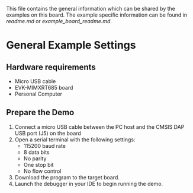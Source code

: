 This file contains the general information which can be shared by the examples on this board.
The example specific information can be found in *readme.md* or *example_board_readme.md*.

General Example Settings
========================
Hardware requirements
---------------------
- Micro USB cable
- EVK-MIMXRT685 board
- Personal Computer

Prepare the Demo
---------------
1.  Connect a micro USB cable between the PC host and the CMSIS DAP USB port (J5) on the board
2.  Open a serial terminal with the following settings:
    - 115200 baud rate
    - 8 data bits
    - No parity
    - One stop bit
    - No flow control
3.  Download the program to the target board.
4.  Launch the debugger in your IDE to begin running the demo.
